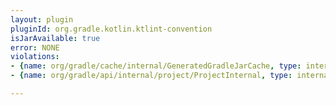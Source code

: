 ```yaml
---
layout: plugin
pluginId: org.gradle.kotlin.ktlint-convention
isJarAvailable: true
error: NONE
violations:
- {name: org/gradle/cache/internal/GeneratedGradleJarCache, type: internal-api-usage}
- {name: org/gradle/api/internal/project/ProjectInternal, type: internal-api-usage}

---
```

